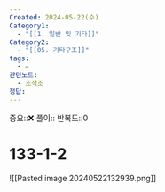 ```yaml
---
Created: 2024-05-22(수)
Category1:
  - "[[1. 일반 및 기타]]"
Category2:
  - "[[05. 기타구조]]"
tags:
  - ✏️
관련노트:
  - 조적조
정답:
---
```

중요::❌
풀이::
반복도::0
#  133-1-2

![[Pasted image 20240522132939.png]]